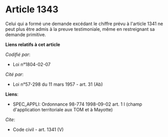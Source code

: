 # Article 1343

Celui qui a formé une demande excédant le chiffre prévu à l'article 1341 ne peut plus être admis à la preuve testimoniale,
même en restreignant sa demande primitive.

**Liens relatifs à cet article**

_Codifié par_:

  - Loi n°1804-02-07

_Cité par_:

  - Loi n°57-298 du 11 mars 1957 - art. 31 (Ab)

**Liens**:

  - SPEC_APPLI: Ordonnance 98-774 1998-09-02 art. 1 I (champ d'application territoriale aux TOM et à Mayotte)

_Cite_:

  - Code civil - art. 1341 (V)
